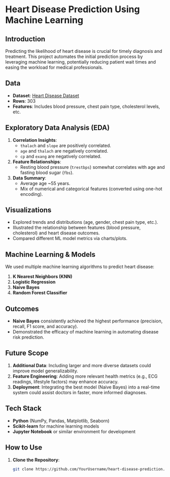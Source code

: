 # Heart Disease Prediction Using Machine Learning


## Introduction
Predicting the likelihood of heart disease is crucial for timely diagnosis and treatment. This project automates the initial prediction process by leveraging machine learning, potentially reducing patient wait times and easing the workload for medical professionals.

## Data
- **Dataset**: [Heart Disease Dataset](https://www.kaggle.com/johnsmith88/heart-disease-dataset)
- **Rows**: 303
- **Features**: Includes blood pressure, chest pain type, cholesterol levels, etc.

## Exploratory Data Analysis (EDA)
1. **Correlation Insights**:
   - `thalach` and `slope` are positively correlated.
   - `age` and `thalach` are negatively correlated.
   - `cp` and `exang` are negatively correlated.
2. **Feature Relationships**:
   - Resting blood pressure (`trestbps`) somewhat correlates with age and fasting blood sugar (`fbs`).
3. **Data Summary**:
   - Average age ~55 years.
   - Mix of numerical and categorical features (converted using one-hot encoding).

## Visualizations
- Explored trends and distributions (age, gender, chest pain type, etc.).
- Illustrated the relationship between features (blood pressure, cholesterol) and heart disease outcomes.
- Compared different ML model metrics via charts/plots.

## Machine Learning & Models
We used multiple machine learning algorithms to predict heart disease:
1. **K Nearest Neighbors (KNN)**
2. **Logistic Regression**
3. **Naive Bayes**
4. **Random Forest Classifier**

## Outcomes
- **Naive Bayes** consistently achieved the highest performance (precision, recall, F1 score, and accuracy).
- Demonstrated the efficacy of machine learning in automating disease risk prediction.

## Future Scope
1. **Additional Data**: Including larger and more diverse datasets could improve model generalizability.
2. **Feature Engineering**: Adding more relevant health metrics (e.g., ECG readings, lifestyle factors) may enhance accuracy.
3. **Deployment**: Integrating the best model (Naive Bayes) into a real-time system could assist doctors in faster, more informed diagnoses.

## Tech Stack
- **Python** (NumPy, Pandas, Matplotlib, Seaborn)
- **Scikit-learn** for machine learning models
- **Jupyter Notebook** or similar environment for development

## How to Use
1. **Clone the Repository**:
   ```bash
   git clone https://github.com/YourUsername/heart-disease-prediction.git
